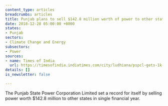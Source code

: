 ```yaml
---
content_type: articles
breadcrumbs: articles
title: Punjab plans to sell $142.8 million worth of power to other states
date: 2018-12-28 05:00:00 +0000
states:
- Punjab
sectors:
- Climate Change and Energy
subsectors:
- Power
sources:
- name: Times of India
  url: https://timesofindia.indiatimes.com/city/ludhiana/pspcl-gets-1k-cr-from-extra-power/articleshowprint/67185457.cms
details: []
is_newsletter: false

---
```

The Punjab State Power Corporation Limited set a record for itself by selling power worth $142.8 million to other states in single financial year. 
